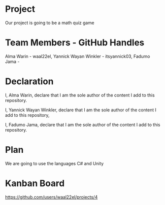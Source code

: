 # Project
Our project is going to be a math quiz game 

# Team Members - GitHub Handles
Alma Warin - waal22el,
Yannick Wayan Winkler - itsyannick03, 
Fadumo Jama -

# Declaration
I, Alma Warin, declare that I am the sole author of the content I add to this repository.

I, Yannick Wayan Winkler, declare that I am the sole author of the content I add to this repository,

I, Fadumo Jama, declare that I am the sole author of the content I add to this repository.

# Plan
We are going to use the languages C# and Unity

# Kanban Board
https://github.com/users/waal22el/projects/4


